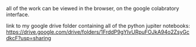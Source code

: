 all of the work can be viewed in the browser, on the google colabratory interface.

link to my google drive folder containing all of the python jupiter notebooks:
https://drive.google.com/drive/folders/1FrddP9gYIvURpuFOJkA94o2ZsyGcdkcF?usp=sharing